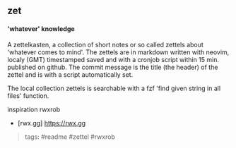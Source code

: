 zet
---

#### 'whatever' knowledge

A zettelkasten, a collection of short notes or so called zettels about 'whatever
comes to mind'. The zettels are in markdown written with neovim, localy (GMT)
timestamped saved and with a cronjob script within 15 min. published on github.
The commit message is the title (the header) of the zettel and is with a script
automatically set.

The local collection zettels is searchable with a fzf 'find given string in all
files' function.

inspiration rwxrob
* [rwx.gg] <https://rwx.gg>

> tags: #readme #zettel #rwxrob
